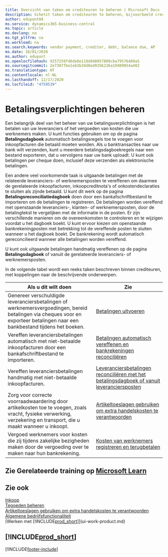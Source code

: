 ```yaml
---
title: Overzicht van taken om crediteuren te beheren | Microsoft Docs
description: Schetst taken om crediteuren te beheren, bijvoorbeeld crediteuren betalen of uitgaande betalingen vereffenen met posten om facturen of creditnota's te sluiten.
author: edupont04
ms.service: dynamics365-business-central
ms.topic: article
ms.devlang: na
ms.tgt_pltfrm: na
ms.workload: na
ms.search.keywords: vendor payment, creditor, debt, balance due, AP
ms.date: 10/01/2020
ms.author: edupont
ms.openlocfilehash: 9257259fd6de8e118dd48057809cba79576469a5
ms.sourcegitcommit: 2e7307fbe1eb3b34d0ad9356226a19409054a402
ms.translationtype: HT
ms.contentlocale: nl-NL
ms.lasthandoff: 12/17/2020
ms.locfileid: "4759539"
---
```

# <a name="managing-payables"></a>Betalingsverplichtingen beheren

Een belangrijk deel van het beheer van uw betalingsverplichtingen is het betalen van uw leveranciers of het vergoeden van kosten die uw werknemers maken. U kunt functies gebruiken om op de pagina **Betalingsdagboek** automatisch betalingsregels toe te voegen voor inkoopfacturen die betaald moeten worden. Als u banktransacties naar uw bank wilt verzenden, kunt u meerdere betalingsdagboekregels naar een bestand exporteren, dat u vervolgens naar uw bank uploadt. U kunt ook betalingen per cheque doen, inclusief deze verzenden als elektronische betalingen.

Een andere veel voorkomende taak is uitgaande betalingen met de relateerde leveranciers- of werknemersposten te vereffenen om daarmee de gerelateerde inkoopfacturen, inkoopcreditnota's of onkostendeclaraties te sluiten als zijnde betaald. U kunt dit werk op de pagina **Betalingsreconciliatiedagboek** doen door een bankafschriftbestand te importeren om de betalingen te registreren. De betalingen worden vereffend met openstaande leveranciers-, klanten- of werknemersposten, door de betalingtekst te vergelijken met de informatie in de posten. Er zijn verschillende manieren om de overeenkomsten te controleren en te wijzigen voordat u het dagboek boekt. U kunt ervoor kiezen om openstaande bankrekeningposten met betrekking tot de vereffende posten te sluiten wanneer u het dagboek boekt. De bankrekening wordt automatisch gereconcilieerd wanneer alle betalingen worden vereffend.

U kunt ook uitgaande betalingen handmatig vereffenen op de pagina **Betalingsdagboek** of vanuit de gerelateerde leveranciers- of werknemersposten.

In de volgende tabel wordt een reeks taken beschreven binnen crediteuren, met koppelingen naar de beschrijvende onderwerpen.

| Als u dit wilt doen | Zie |
| --- | --- |
| Genereer verschuldigde leveranciersbetalingen of werknemersvergoedingen, bereid betalingen via cheques voor en exporteer betalingen naar een bankbestand tijdens het boeken. |[Betalingen uitvoeren](payables-make-payments.md) |
| Vereffen leveranciersbetalingen automatisch met niet-betaalde inkoopfacturen door een bankafschriftbestand te importeren. |[Betalingen automatisch vereffenen en bankrekeningen reconciliëren](receivables-apply-payments-auto-reconcile-bank-accounts.md) |
| Vereffen leveranciersbetalingen handmatig met niet-betaalde inkoopfacturen. |[Leveranciersbetalingen reconciliëren met het betalingsdagboek of vanuit leveranciersposten](payables-how-apply-purchase-transactions-manually.md) |
|Zorg voor correcte voorraadwaardering door artikelkosten toe te voegen, zoals vracht, fysieke verwerking, verzekering en transport, die u maakt wanneer u inkoopt.|[Artikeltoeslagen gebruiken om extra handelskosten te verantwoorden](payables-how-assign-item-charges.md)|
|Vergoed werknemers voor kosten die zij tijdens zakelijke bezigheden maken door de vergoeding over te maken naar hun bankrekening.|[Kosten van werknemers registreren en terugbetalen](finance-how-record-reimburse-employee-expenses.md)|

## <a name="see-related-training-at-microsoft-learn"></a>Zie Gerelateerde training op [Microsoft Learn](/learn/paths/process-customer-vendor-payments-dynamics-365-business-central/)

## <a name="see-also"></a>Zie ook
[Inkoop](purchasing-manage-purchasing.md)  
[Tegoeden beheren](receivables-manage-receivables.md)  
[Artikeltoeslagen gebruiken om extra handelskosten te verantwoorden](payables-how-assign-item-charges.md)  
[Algemene bedrijfsfunctionaliteit](ui-across-business-areas.md)  
[Werken met [!INCLUDE[prod_short](includes/prod_short.md)]](ui-work-product.md)

## [!INCLUDE[prod_short](includes/free_trial_md.md)]  


[!INCLUDE[footer-include](includes/footer-banner.md)]